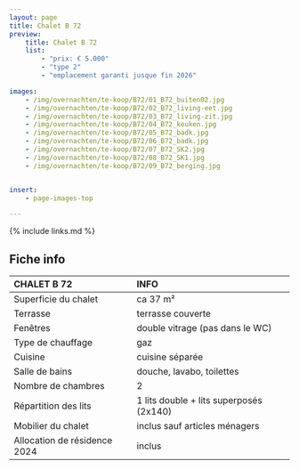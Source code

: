 ```yaml
---
layout: page
title: Chalet B 72
preview:
    title: Chalet B 72
    list:
        - "prix: € 5.000"
        - "type 2"
        - "emplacement garanti jusque fin 2026"

images:
    - /img/overnachten/te-koop/B72/01_B72_buiten02.jpg
    - /img/overnachten/te-koop/B72/02_B72_living-eet.jpg
    - /img/overnachten/te-koop/B72/03_B72_living-zit.jpg
    - /img/overnachten/te-koop/B72/04_B72_keuken.jpg
    - /img/overnachten/te-koop/B72/05_B72_badk.jpg
    - /img/overnachten/te-koop/B72/06_B72_badk.jpg
    - /img/overnachten/te-koop/B72/07_B72_SK2.jpg
    - /img/overnachten/te-koop/B72/08_B72_SK1.jpg
    - /img/overnachten/te-koop/B72/09_B72_berging.jpg


insert:
    - page-images-top

---
```


{% include links.md %}



## Fiche info

CHALET B 72                  | INFO        |
:----------------------------|:------------|
Superficie du chalet         |ca 37 m²
Terrasse                     |terrasse couverte  
Fenêtres                     |double vitrage (pas dans le WC)
Type de chauffage            |gaz
Cuisine                      |cuisine séparée
Salle de bains               |douche, lavabo, toilettes
Nombre de chambres           |2
Répartition des lits         |1 lits double + lits superposés (2x140)
Mobilier du chalet           |inclus sauf articles ménagers
Allocation de résidence 2024 |inclus

